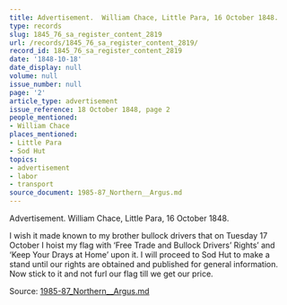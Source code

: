 ```yaml
---
title: Advertisement.  William Chace, Little Para, 16 October 1848.
type: records
slug: 1845_76_sa_register_content_2819
url: /records/1845_76_sa_register_content_2819/
record_id: 1845_76_sa_register_content_2819
date: '1848-10-18'
date_display: null
volume: null
issue_number: null
page: '2'
article_type: advertisement
issue_reference: 18 October 1848, page 2
people_mentioned:
- William Chace
places_mentioned:
- Little Para
- Sod Hut
topics:
- advertisement
- labor
- transport
source_document: 1985-87_Northern__Argus.md
---
```


Advertisement.  William Chace, Little Para, 16 October 1848.

I wish it made known to my brother bullock drivers that on Tuesday 17 October I hoist my flag with ‘Free Trade and Bullock Drivers’ Rights’ and ‘Keep Your Drays at Home’ upon it.  I will proceed to Sod Hut to make a stand until our rights are obtained and published for general information.  Now stick to it and not furl our flag till we get our price.

Source: [1985-87_Northern__Argus.md](/downloads/markdown/1985-87_Northern__Argus.md)
